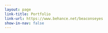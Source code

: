 ```yaml
---
layout: page
link-title: Portfolio
link-url: https://www.behance.net/beaconseyes
show-in-nav: false
---
```


<!--
This isn't a real page that will show on the site,
it's just used for a placeholder so we can have a link on the homepage
 -->
